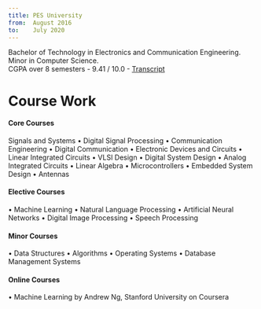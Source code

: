 ```yaml
---
title: PES University
from:  August 2016
to:    July 2020
---
```


Bachelor of Technology in Electronics and Communication Engineering.<br>
Minor in Computer Science.<br>
CGPA over 8 semesters - 9.41 / 10.0 - <a target="_blank" rel="noopener noreferrer" href="{{site.url}}{{site.baseurl}}/assets/pdf/transcript.pdf">Transcript</a>

<h1><b>Course Work</b></h1>
<h4>Core Courses</h4>
Signals and Systems • Digital Signal Processing • Communication Engineering • Digital Communication
• Electronic Devices and Circuits • Linear Integrated Circuits • VLSI Design • Digital System Design
• Analog Integrated Circuits • Linear Algebra • Microcontrollers • Embedded System Design • Antennas

<h4>Elective Courses</h4>
• Machine Learning • Natural Language Processing • Artificial Neural Networks
• Digital Image Processing • Speech Processing

<h4>Minor Courses</h4>
• Data Structures • Algorithms • Operating Systems • Database Management Systems

<h4>Online Courses</h4>
• Machine Learning by Andrew Ng, Stanford University on Coursera